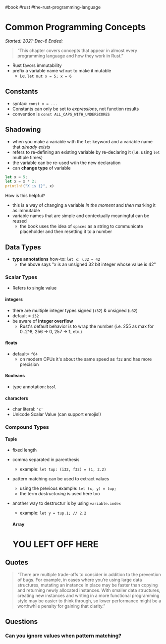 #book  #rust  #the-rust-programming-language 

# Common Programming Concepts
*Started: 2021-Dec-6*
*Ended:*

> “This chapter covers concepts that appear in almost every programming language and how they work in Rust.”

- Rust favors immutability
- prefix a variable name w/ `mut` to make it mutable
  - i.e. `let mut x = 5; x = 6`

## Constants
- syntax: `const x = ...`
- Constants can only be set to *expressions*, not function results
- convention is `const ALL_CAPS_WITH_UNDERSCORES`

## Shadowing
- when you make a variable with the `let` keyword and a variable name that *already exists*
- refers to re-defining an existing variable by re-declaring it (i.e. using `let` multiple times)
- the variable can be re-used w/in the new declaration
- can **change type** of variable

```rust
let x = 5;
let x = x * 2;
println!("X is {}", x)
```

How is this helpful?
- this is a way of changing a variable *in the moment* and *then* marking it as immutable
- variable names that are simple and contextually meaningful can be reused
  - the book uses the idea of `spaces` as a string to communicate placeholder and then resetting it to a number

## Data Types
- **type annotations** how-to: `let x: u32 = 42`
  - the above says "x is an unsigned 32 bit integer whose value is 42"
  
### Scalar Types
- Refers to single value

#### integers
- there are multiple integer types signed (`i32`) & unsigned (`u32`)
- default = `i32`
- be aware of **integer overflow**
  - Rust's default behavior is to wrap the number (i.e. 255 as max for 0..2^8, 256 -> 0, 257 -> 1, etc.)

#### floats
- default= `f64`
  - on modern CPUs it's about the same speed as `f32` and has more precision

#### Booleans
- type annotation: `bool`

#### characters 
- char literal: `'c'`
- Unicode Scalar Value (can support emojis!)

### Compound Types
#### Tuple
- fixed length
- comma separated in parenthesis
  - example: `let tup: (i32, f32) = (1, 2.2)`
- pattern matching can be used to extract values
  - using the previous example: `let (x, y) = tup;`
  - the term *destructuring* is used here too
- another way to destructur is by using `variable.index`
  - example: `let y = tup.1; // 2.2`
  
  #### Array
  # YOU LEFT OFF HERE

## Quotes
> “There are multiple trade-offs to consider in addition to the prevention of bugs. For example, in cases where you’re using large data structures, mutating an instance in place may be faster than copying and returning newly allocated instances. With smaller data structures, creating new instances and writing in a more functional programming style may be easier to think through, so lower performance might be a worthwhile penalty for gaining that clarity.”

## Questions
### Can you ignore values when pattern matching?
